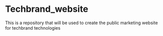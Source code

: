 # Techbrand_website
This is a repository that will be used to create the public marketing website for techbrand technologies
